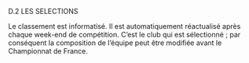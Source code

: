 D.2 LES SELECTIONS

Le classement est informatisé. Il est automatiquement réactualisé après chaque week-end de compétition.
C’est le club qui est sélectionné ; par conséquent la composition de l’équipe peut être modifiée avant le
Championnat de France.
